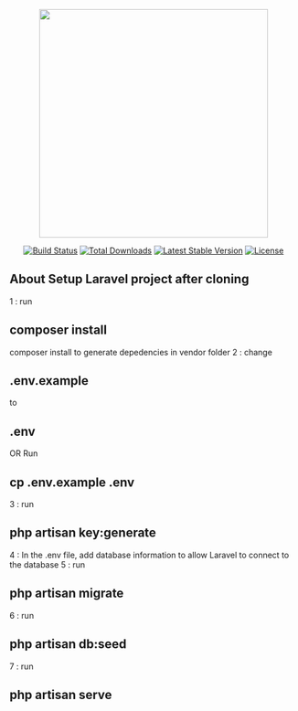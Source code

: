 <p align="center"><a href="https://laravel.com" target="_blank"><img src="https://raw.githubusercontent.com/laravel/art/master/logo-lockup/5%20SVG/2%20CMYK/1%20Full%20Color/laravel-logolockup-cmyk-red.svg" width="400"></a></p>

<p align="center">
<a href="https://travis-ci.org/laravel/framework"><img src="https://travis-ci.org/laravel/framework.svg" alt="Build Status"></a>
<a href="https://packagist.org/packages/laravel/framework"><img src="https://poser.pugx.org/laravel/framework/d/total.svg" alt="Total Downloads"></a>
<a href="https://packagist.org/packages/laravel/framework"><img src="https://poser.pugx.org/laravel/framework/v/stable.svg" alt="Latest Stable Version"></a>
<a href="https://packagist.org/packages/laravel/framework"><img src="https://poser.pugx.org/laravel/framework/license.svg" alt="License"></a>
</p>

## About Setup Laravel project after cloning

1 : run <h2> composer install </h2>composer install to generate depedencies in vendor folder
2 : change <h2>.env.example</h2> to <h2>.env</h2> OR Run <h2> cp .env.example .env </h2>
3 : run <h2>php artisan key:generate </h2>
4 : In the .env file, add database information to allow Laravel to connect to the database
5 : run <h2>php artisan migrate </h2>
6 : run <h2>php artisan db:seed </h2>
7 : run <h2>php artisan serve </h2>